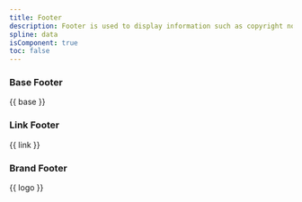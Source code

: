 ```yaml
---
title: Footer
description: Footer is used to display information such as copyright notices, contact information, links to important pages and other relevant content of the website.
spline: data
isComponent: true
toc: false
---
```


### Base Footer 

{{ base }}

### Link Footer

{{ link }}

### Brand Footer

{{ logo }}